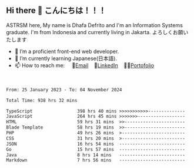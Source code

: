 ## Hi there 👋 こんにちは！！！
ASTRSM here, My name is Dhafa Defrito and I'm an Information Systems graduate. I'm from Indonesia and currently living in Jakarta. よろしくお願いたします

- 🔭 I’m a proficient front-end web developer.
- 🌱 I’m currently learning Japanese(日本語).
- 📫 How to reach me: &nbsp;&nbsp;&nbsp;&nbsp;📧[Email](ddefrito@gmail.com)&nbsp;&nbsp;&nbsp;&nbsp;💼[LinkedIn](https://www.linkedin.com/in/dhafa-defrita-rama-yudistira-9357a9229/)&nbsp;&nbsp;&nbsp;&nbsp;👨‍🎨[Portofolio](https://ddefrito.vercel.app/)
<br>
<!-- <p align="left">
<a href="https://github.com/ASTRSM">
  <img height="180em" src="https://github-readme-stats-eight-theta.vercel.app/api?username=ASTRSM&show_icons=true&theme=dracula&include_all_commits=true&count_private=true"/>
  <img height="180em" src="https://github-readme-stats-eight-theta.vercel.app/api/top-langs/?username=ASTRSM&layout=compact&langs_count=8&theme=dracula"/>
</a>
</p> -->

<!--START_SECTION:waka-->

```txt
From: 25 January 2023 - To: 04 November 2024

Total Time: 938 hrs 32 mins

TypeScript                 398 hrs 40 mins >>>>>>>>>>>--------------   42.48 %
JavaScript                 264 hrs 45 mins >>>>>>>------------------   28.21 %
HTML                       59 hrs 31 mins  >>-----------------------   06.34 %
Blade Template             58 hrs 19 mins  >>-----------------------   06.22 %
PHP                        49 hrs 26 mins  >------------------------   05.27 %
CSS                        31 hrs 20 mins  >------------------------   03.34 %
JSON                       16 hrs 54 mins  -------------------------   01.80 %
Go                         15 hrs 57 mins  -------------------------   01.70 %
Java                       8 hrs 14 mins   -------------------------   00.88 %
Markdown                   7 hrs 56 mins   -------------------------   00.85 %
```

<!--END_SECTION:waka-->
